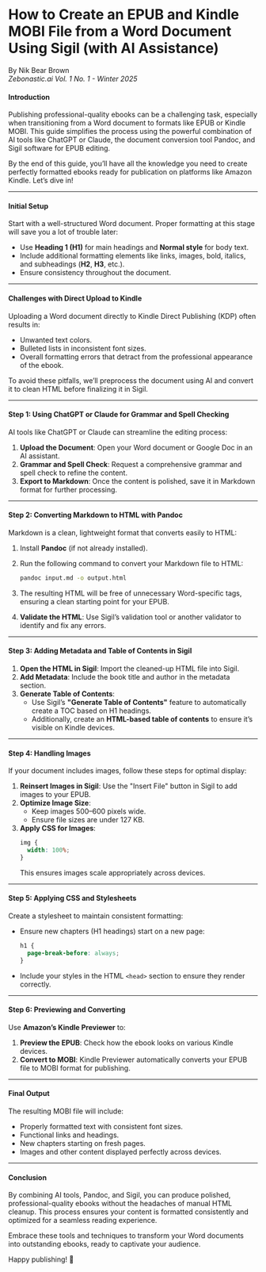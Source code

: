 # How to Create an EPUB and Kindle MOBI File from a Word Document Using Sigil (with AI Assistance)
By Nik Bear Brown    
*Zebonastic.ai Vol. 1 No. 1 - Winter 2025*


#### **Introduction**

Publishing professional-quality ebooks can be a challenging task, especially when transitioning from a Word document to formats like EPUB or Kindle MOBI. This guide simplifies the process using the powerful combination of AI tools like ChatGPT or Claude, the document conversion tool Pandoc, and Sigil software for EPUB editing. 

By the end of this guide, you’ll have all the knowledge you need to create perfectly formatted ebooks ready for publication on platforms like Amazon Kindle. Let’s dive in!

---

#### **Initial Setup**

Start with a well-structured Word document. Proper formatting at this stage will save you a lot of trouble later:
- Use **Heading 1 (H1)** for main headings and **Normal style** for body text.
- Include additional formatting elements like links, images, bold, italics, and subheadings (**H2**, **H3**, etc.).
- Ensure consistency throughout the document.

---

#### **Challenges with Direct Upload to Kindle**

Uploading a Word document directly to Kindle Direct Publishing (KDP) often results in:
- Unwanted text colors.
- Bulleted lists in inconsistent font sizes.
- Overall formatting errors that detract from the professional appearance of the ebook.

To avoid these pitfalls, we’ll preprocess the document using AI and convert it to clean HTML before finalizing it in Sigil.

---

#### **Step 1: Using ChatGPT or Claude for Grammar and Spell Checking**

AI tools like ChatGPT or Claude can streamline the editing process:
1. **Upload the Document**: Open your Word document or Google Doc in an AI assistant.
2. **Grammar and Spell Check**: Request a comprehensive grammar and spell check to refine the content.
3. **Export to Markdown**: Once the content is polished, save it in Markdown format for further processing.

---

#### **Step 2: Converting Markdown to HTML with Pandoc**

Markdown is a clean, lightweight format that converts easily to HTML:
1. Install **Pandoc** (if not already installed).
2. Run the following command to convert your Markdown file to HTML:
   ```bash
   pandoc input.md -o output.html
   ```
3. The resulting HTML will be free of unnecessary Word-specific tags, ensuring a clean starting point for your EPUB.

4. **Validate the HTML**: Use Sigil’s validation tool or another validator to identify and fix any errors.

---

#### **Step 3: Adding Metadata and Table of Contents in Sigil**

1. **Open the HTML in Sigil**: Import the cleaned-up HTML file into Sigil.
2. **Add Metadata**: Include the book title and author in the metadata section.
3. **Generate Table of Contents**:
   - Use Sigil’s **"Generate Table of Contents"** feature to automatically create a TOC based on H1 headings.
   - Additionally, create an **HTML-based table of contents** to ensure it’s visible on Kindle devices.

---

#### **Step 4: Handling Images**

If your document includes images, follow these steps for optimal display:
1. **Reinsert Images in Sigil**: Use the "Insert File" button in Sigil to add images to your EPUB.
2. **Optimize Image Size**:
   - Keep images 500–600 pixels wide.
   - Ensure file sizes are under 127 KB.
3. **Apply CSS for Images**:
   ```css
   img {
     width: 100%;
   }
   ```
   This ensures images scale appropriately across devices.

---

#### **Step 5: Applying CSS and Stylesheets**

Create a stylesheet to maintain consistent formatting:
- Ensure new chapters (H1 headings) start on a new page:
  ```css
  h1 {
    page-break-before: always;
  }
  ```
- Include your styles in the HTML `<head>` section to ensure they render correctly.

---

#### **Step 6: Previewing and Converting**

Use **Amazon’s Kindle Previewer** to:
1. **Preview the EPUB**: Check how the ebook looks on various Kindle devices.
2. **Convert to MOBI**: Kindle Previewer automatically converts your EPUB file to MOBI format for publishing.

---

#### **Final Output**

The resulting MOBI file will include:
- Properly formatted text with consistent font sizes.
- Functional links and headings.
- New chapters starting on fresh pages.
- Images and other content displayed perfectly across devices.

---

#### **Conclusion**

By combining AI tools, Pandoc, and Sigil, you can produce polished, professional-quality ebooks without the headaches of manual HTML cleanup. This process ensures your content is formatted consistently and optimized for a seamless reading experience.

Embrace these tools and techniques to transform your Word documents into outstanding ebooks, ready to captivate your audience.

Happy publishing! 🚀
